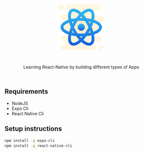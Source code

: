 <br/>
<br/>

<p align="center">
    <img alt="awesome" src="react-brands.svg" height="150"/>
</p>
<br/>
<p align="center">Learning React-Native by building different types of Apps</p>
<br/>

## Requirements

- NodeJS
- Expo Cli
- React Native Cli

## Setup instructions

```bash
npm install -g expo-cli
npm install -g react-native-cli
```
